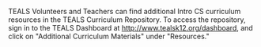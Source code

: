 TEALS Volunteers and Teachers can find additional Intro CS curriculum resources in the TEALS Curriculum Repository. To access the repository, sign in to the TEALS Dashboard at <http://www.tealsk12.org/dashboard>, and click on "Additional Curriculum Materials" under "Resources."
